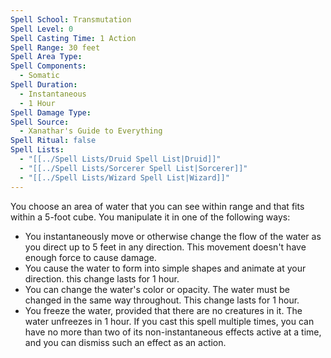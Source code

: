 ```yaml
---
Spell School: Transmutation
Spell Level: 0
Spell Casting Time: 1 Action
Spell Range: 30 feet
Spell Area Type: 
Spell Components:
  - Somatic
Spell Duration:
  - Instantaneous
  - 1 Hour
Spell Damage Type: 
Spell Source:
  - Xanathar's Guide to Everything
Spell Ritual: false
Spell Lists:
  - "[[../Spell Lists/Druid Spell List|Druid]]"
  - "[[../Spell Lists/Sorcerer Spell List|Sorcerer]]"
  - "[[../Spell Lists/Wizard Spell List|Wizard]]"
---
```


You choose an area of water that you can see within range and that fits within a 5-foot cube. You manipulate it in one of the following ways:
- You instantaneously move or otherwise change the flow of the water as you direct up to 5 feet in any direction. This movement doesn't have enough force to cause damage.
- You cause the water to form into simple shapes and animate at your direction. this change lasts for 1 hour.
- You can change the water's color or opacity. The water must be changed in the same way throughout. This change lasts for 1 hour.
- You freeze the water, provided that there are no creatures in it. The water unfreezes in 1 hour.
If you cast this spell multiple times, you can have no more than two of its non-instantaneous effects active at a time, and you can dismiss such an effect as an action.

